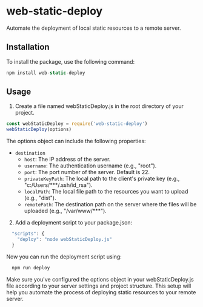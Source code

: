 # web-static-deploy

Automate the deployment of local static resources to a remote server.

## Installation

To install the package, use the following command:

```js
npm install web-static-deploy
```

## Usage

1. Create a file named webStaticDeploy.js in the root directory of your project.

```js
const webStaticDeploy = require('web-static-deploy')
webStaticDeploy(options)
```

The options object can include the following properties:

- `destination`
  - `host`: The IP address of the server.
  - `username`: The authentication username (e.g., "root").
  - `port`: The port number of the server. Default is 22.
  - `privateKeyPath`: The local path to the client's private key (e.g., "c:/Users/***/.ssh/id_rsa").
  - `localPath`: The local file path to the resources you want to upload (e.g., "dist").
  - `remotePath`: The destination path on the server where the files will be uploaded (e.g., "/var/www/***").
  
2. Add a deployment script to your package.json:

```js
  "scripts": {
    "deploy": "node webStaticDeploy.js"
  }
```

Now you can run the deployment script using:

```js
  npm run deploy
```

Make sure you've configured the options object in your webStaticDeploy.js file according to your server settings and project structure. This setup will help you automate the process of deploying static resources to your remote server.